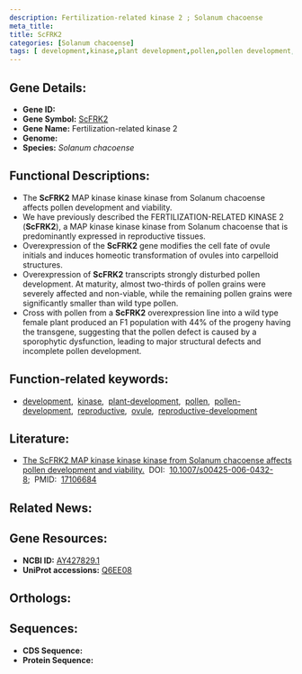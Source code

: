 ```yaml
---
description: Fertilization-related kinase 2 ; Solanum chacoense
meta_title:
title: ScFRK2
categories: [Solanum chacoense]
tags: [ development,kinase,plant development,pollen,pollen development,reproductive,ovule,reproductive development ]
---
```


## Gene Details:
- **Gene ID:** []()
- **Gene Symbol:** <u>ScFRK2</u>
- **Gene Name:** Fertilization-related kinase 2
- **Genome:** []()
- **Species:** *Solanum chacoense*

## Functional Descriptions:
   - The **ScFRK2** MAP kinase kinase kinase from Solanum chacoense affects pollen development and viability.
   - We have previously described the FERTILIZATION-RELATED KINASE 2 (**ScFRK2**), a MAP kinase kinase kinase from Solanum chacoense that is predominantly expressed in reproductive tissues.
   - Overexpression of the **ScFRK2** gene modifies the cell fate of ovule initials and induces homeotic transformation of ovules into carpelloid structures.
   - Overexpression of **ScFRK2** transcripts strongly disturbed pollen development. At maturity, almost two-thirds of pollen grains were severely affected and non-viable, while the remaining pollen grains were significantly smaller than wild type pollen.
   - Cross with pollen from a **ScFRK2** overexpression line into a wild type female plant produced an F1 population with 44% of the progeny having the transgene, suggesting that the pollen defect is caused by a sporophytic dysfunction, leading to major structural defects and incomplete pollen development.

## Function-related keywords:
   - [development](/tags/development/),&nbsp;&nbsp;[kinase](/tags/kinase/),&nbsp;&nbsp;[plant-development](/tags/plant-development/),&nbsp;&nbsp;[pollen](/tags/pollen/),&nbsp;&nbsp;[pollen-development](/tags/pollen-development/),&nbsp;&nbsp;[reproductive](/tags/reproductive/),&nbsp;&nbsp;[ovule](/tags/ovule/),&nbsp;&nbsp;[reproductive-development](/tags/reproductive-development/)

## Literature:
   - [The ScFRK2 MAP kinase kinase kinase from Solanum chacoense affects pollen development and viability.](https://doi.org/10.1007/s00425-006-0432-8)&nbsp;&nbsp;DOI:&nbsp;&nbsp;[10.1007/s00425-006-0432-8](https://doi.org/10.1007/s00425-006-0432-8);&nbsp;&nbsp;PMID:&nbsp;&nbsp;[17106684](https://pubmed.ncbi.nlm.nih.gov/17106684/)

## Related News:

## Gene Resources:
- **NCBI ID:**  [AY427829.1](https://www.ncbi.nlm.nih.gov/gene/?term=AY427829.1)
- **UniProt accessions:**  [Q6EE08](https://www.uniprot.org/uniprotkb/Q6EE08/entry)

## Orthologs:

## Sequences:
- **CDS Sequence:**
- **Protein Sequence:**
